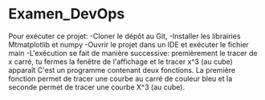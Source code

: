# Examen_DevOps
Pour exécuter ce projet:
-Cloner le dépôt au Git,
-Installer les librairies Mtmatplotlib et numpy
-Ouvrir le projet dans un IDE et exécuter le fichier main
-L'exécution se fait de manière successive: premièrement le tracer de x carré, tu fermes la fenêtre de l'affichage et le tracer x^3 (au cube) apparaît
C'est un programme contenant deux fonctions. La première fonction permet de tracer une courbe au carré de couleur bleu et la seconde permet de tracer une courbe X^3 (au cube).
